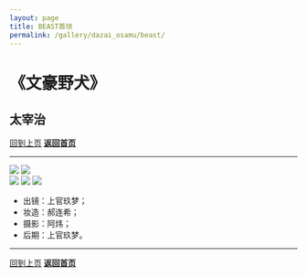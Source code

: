 ```yaml
---
layout: page
title: BEAST首领
permalink: /gallery/dazai_osamu/beast/
---
```


<haed>
    <link rel="stylesheet" href="../../css/gallery.css">
</haed>

# 《文豪野犬》

## 太宰治

[回到上页](../)
[**返回首页**](https://www.jumern.com/)

---
<div class="horizontal">
    <img src="https://image.jumern.com/cosplay/dazai_osamu-012.jpg"/>
    <img src="https://image.jumern.com/cosplay/dazai_osamu-011.jpg"/>
</div>

<div class="vertical">
    <img src="https://image.jumern.com/cosplay/dazai_osamu-010.jpg"/>
    <img src="https://image.jumern.com/cosplay/dazai_osamu-009.jpg"/>
    <img src="https://image.jumern.com/cosplay/dazai_osamu-013.jpg"/>
</div>

- 出镜：上官玖梦；
- 妆造：郝连希；
- 摄影：阿炜；
- 后期：上官玖梦。

---

[回到上页](../)
[**返回首页**](https://www.jumern.com/)